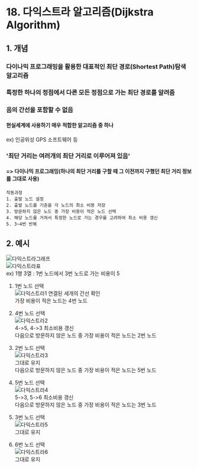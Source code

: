 # 18. 다익스트라 알고리즘(Dijkstra Algorithm)  

## 1. 개념  
### 다이나믹 프로그래밍을 활용한 대표적인 최단 경로(Shortest Path)탐색 알고리즘  
### 특정한 하나의 정점에서 다른 모든 정점으로 가는 최단 경로를 알려줌  
### 음의 간선을 포함할 수 없음  
#### 현실세계에 사용하기 매우 적합한 알고리즘 중 하나  
ex) 인공위성 GPS 소프트웨어 등  
  
### '최단 거리는 여러개의 최단 거리로 이루어져 있음'  
#### => 다이나믹 프로그래밍(하나의 최단 거리를 구할 때 그 이전까지 구했던 최단 거리 정보를 그대로 사용)  
  
    작동과정  
    1. 출발 노드 설정  
    2. 출발 노드를 기준을 각 노드의 최소 비용 저장  
    3. 방문하지 않은 노드 중 가장 비용이 적은 노드 선택  
    4. 해당 노드를 거쳐서 특정한 노드로 가는 경우를 고려하여 최소 비용 갱신  
    5. 3~4번 반복  
  
## 2. 예시  
![다익스트라그래프](https://user-images.githubusercontent.com/31130917/107316777-b364a900-6adc-11eb-9d02-84891a6958e4.PNG)  
![다익스트라표](https://user-images.githubusercontent.com/31130917/107316790-b8c1f380-6adc-11eb-89fa-7e9781eff74a.PNG)  
ex) 1행 3열 : 1번 노드에서 3번 노드로 가는 비용이 5  
  
1. 1번 노드 선택  
![다익스트라1](https://user-images.githubusercontent.com/31130917/107316876-e9099200-6adc-11eb-9433-1b3315b7091d.PNG) 
연결된 세개의 간선 확인   
가장 비용이 적은 노드는 4번 노드  
  
2. 4번 노드 선택  
![다익스트라2](https://user-images.githubusercontent.com/31130917/107325266-d434fa80-6aec-11eb-8efd-166b43309e0b.PNG)  
4->5, 4->3 최소비용 갱신  
다음으로 방문하지 않은 노드 중 가장 비용이 적은 노드는 2번 노드  
  
3. 2번 노드 선택  
![다익스트라3](https://user-images.githubusercontent.com/31130917/107325268-d4cd9100-6aec-11eb-9879-f35255f0593b.PNG)  
그대로 유지  
다음으로 방문하지 않은 노드 중 가장 비용이 적은 노드는 5번 노드  
  
4. 5번 노드 선택  
![다익스트라4](https://user-images.githubusercontent.com/31130917/107325269-d5662780-6aec-11eb-8736-8b460d471edc.PNG)  
5->3, 5->6 최소비용 갱신  
다음으로 방문하지 않은 노드 중 가장 비용이 적은 노드는 3번 노드  
  
5. 3번 노드 선택  
![다익스트라5](https://user-images.githubusercontent.com/31130917/107316883-ead35580-6adc-11eb-8b13-140b620e39b2.PNG)  
그대로 유지  
  
6. 6번 노드 선택  
![다익스트라6](https://user-images.githubusercontent.com/31130917/107316885-ead35580-6adc-11eb-8a97-27dc3e5cc846.PNG)  
그대로 유지